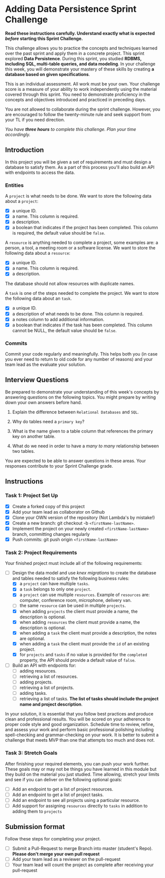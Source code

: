 # Adding Data Persistence Sprint Challenge

**Read these instructions carefully. Understand exactly what is expected _before_ starting this Sprint Challenge.**

This challenge allows you to practice the concepts and techniques learned over the past sprint and apply them in a concrete project. This sprint explored **Data Persistence**. During this sprint, you studied **RDBMS, including SQL, multi-table queries, and data modeling**. In your challenge this week, you will demonstrate your mastery of these skills by creating **a database based on given specifications**.

This is an individual assessment. All work must be your own. Your challenge score is a measure of your ability to work independently using the material covered through this sprint. You need to demonstrate proficiency in the concepts and objectives introduced and practiced in preceding days.

You are not allowed to collaborate during the sprint challenge. However, you are encouraged to follow the twenty-minute rule and seek support from your TL if you need direction.

_You have **three hours** to complete this challenge. Plan your time accordingly._

## Introduction

In this project you will be given a set of requirements and must design a database to satisfy them. As a part of this process you'll also build an API with endpoints to access the data.

### Entities

A `project` is what needs to be done. We want to store the following data about a `project`:

-   [x] a unique ID.
-   [x] a name. This column is required.
-   [x] a description.
-   [x] a boolean that indicates if the project has been completed. This column is required, the default value should be `false`.

A `resource` is anything needed to complete a project, some examples are: a person, a tool, a meeting room or a software license. We want to store the following data about a `resource`:

-   [x] a unique ID.
-   [x] a name. This column is required.
-   [x] a description.

The database should not allow resources with duplicate names.

A `task` is one of the steps needed to complete the project. We want to store the following data about an `task`.

-   [x] a unique ID.
-   [x] a description of what needs to be done. This column is required.
-   [x] a notes column to add additional information.
-   [x] a boolean that indicates if the task has been completed. This column cannot be NULL, the default value should be `false`.

### Commits

Commit your code regularly and meaningfully. This helps both you (in case you ever need to return to old code for any number of reasons) and your team lead as the evaluate your solution.

## Interview Questions

Be prepared to demonstrate your understanding of this week's concepts by answering questions on the following topics. You might prepare by writing down your own answers before hand.

1. Explain the difference between `Relational Databases` and `SQL`.

2. Why do tables need a `primary key`?

3. What is the name given to a table column that references the primary key on another table.

4. What do we need in order to have a _many to many_ relationship between two tables.

You are expected to be able to answer questions in these areas. Your responses contribute to your Sprint Challenge grade.

## Instructions

### Task 1: Project Set Up

-   [x] Create a forked copy of this project
-   [x] Add your team lead as collaborator on Github
-   [x] Clone your OWN version of the repository (Not Lambda's by mistake!)
-   [x] Create a new branch: git checkout -b `<firstName-lastName>`.
-   [x] Implement the project on your newly created `<firstName-lastName>` branch, committing changes regularly
-   [x] Push commits: git push origin `<firstName-lastName>`

### Task 2: Project Requirements

Your finished project must include all of the following requirements:

-   [ ] Design the data model and use _knex migrations_ to create the database and tables needed to satisfy the following business rules:
    -   [x] a `project` can have multiple `tasks`.
    -   [x] a `task` belongs to only one `project`.
    -   [x] a `project` can use multiple `resources`. Example of `resources` are: computer, conference room, microphone, delivery van.
    -   [ ] the same `resource` can be used in multiple `projects`.
    -   [x] when adding `projects` the client must provide a name, the description is optional.
    -   [x] when adding `resources` the client must provide a name, the description is optional.
    -   [x] when adding a `task` the client must provide a description, the notes are optional.
    -   [x] when adding a `task` the client must provide the `id` of an existing project.
    -   [x] for `projects` and `tasks` if no value is provided for the `completed` property, the API should provide a default value of `false`.
-   [ ] Build an API with endpoints for:
    -   [ ] adding resources.
    -   [ ] retrieving a list of resources.
    -   [ ] adding projects.
    -   [ ] retrieving a list of projects.
    -   [ ] adding tasks.
    -   [ ] retrieving a list of tasks. **The list of tasks should include the project name and project description**.

In your solution, it is essential that you follow best practices and produce clean and professional results. You will be scored on your adherence to proper code style and good organization. Schedule time to review, refine, and assess your work and perform basic professional polishing including spell-checking and grammar-checking on your work. It is better to submit a challenge that meets MVP than one that attempts too much and does not.

### Task 3: Stretch Goals

After finishing your required elements, you can push your work further. These goals may or may not be things you have learned in this module but they build on the material you just studied. Time allowing, stretch your limits and see if you can deliver on the following optional goals:

-   [ ] Add an endpoint to get a list of project resources.
-   [ ] Add an endpoint to get a list of project tasks.
-   [ ] Add an endpoint to see all projects using a particular resource.
-   [ ] Add support for assigning `resources` directly to `tasks` in addition to adding them to `projects`

## Submission format

Follow these steps for completing your project.

-   [ ] Submit a Pull-Request to merge <firstName-lastName> Branch into master (student's Repo). **Please don't merge your own pull request**
-   [ ] Add your team lead as a reviewer on the pull-request
-   [ ] Your team lead will count the project as complete after receiving your pull-request
